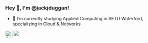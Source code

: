 
<!---
jackjduggan/jackjduggan is a ✨ special ✨ repository because its `README.md` (this file) appears on your GitHub profile.
You can click the Preview link to take a look at your changes.
--->

<h3> Hey 👋, I'm @jackjduggan!</h3>

- 🌱 I’m currently studying Applied Computing in SETU Waterford, specializing in Cloud & Networks

<a href="https://www.linkedin.com/in/jackduggan/">
  <img align="left" alt="Jack's LinkedIn" width="24px" src="https://cdn.jsdelivr.net/npm/simple-icons@v3/icons/linkedin.svg" />
</a>
<!--
<a href="https://www.instagram.com/#######################/">
  <img align="left" alt="Instagram" width="24px" src="https://cdn.jsdelivr.net/npm/simple-icons@v3/icons/instagram.svg" />
</a>
<a href="https://www.facebook.com/########################">
  <img align="left" alt="Facebook" width="24px" src="https://cdn.jsdelivr.net/npm/simple-icons@v3/icons/facebook.svg" />
</a>
-->
<img src="https://komarev.com/ghpvc/?username=jackjduggan&color=blueviolet" align="left">
